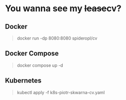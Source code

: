 # You wanna see my ~~lease~~cv?

## Docker
> docker run  -dp 8080:8080 spideropl/cv

## Docker Compose
> docker compose up -d 

## Kubernetes 
> kubectl apply -f k8s-piotr-skwarna-cv.yaml 
